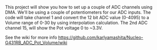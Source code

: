 This project will show you how to set up a couple of ADC channels using DMA. We'll be using a couple of potentiometers for our ADC inputs.
The code will take channel 1 and convert the 12 bit ADC value (0-4095) to a Volume range of 0-30 by using interpolation calculation.
The 2nd ADC channel 15, will show the Pot voltage 0 to ~3.3V.

See the wiki for more info https://github.com/karlyamashita/Nucleo-G431RB_ADC_Pot_Volume/wiki
